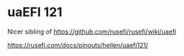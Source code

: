 # uaEFI 121

Nicer sibling of https://github.com/rusefi/rusefi/wiki/uaefi

https://rusefi.com/docs/pinouts/hellen/uaefi121/